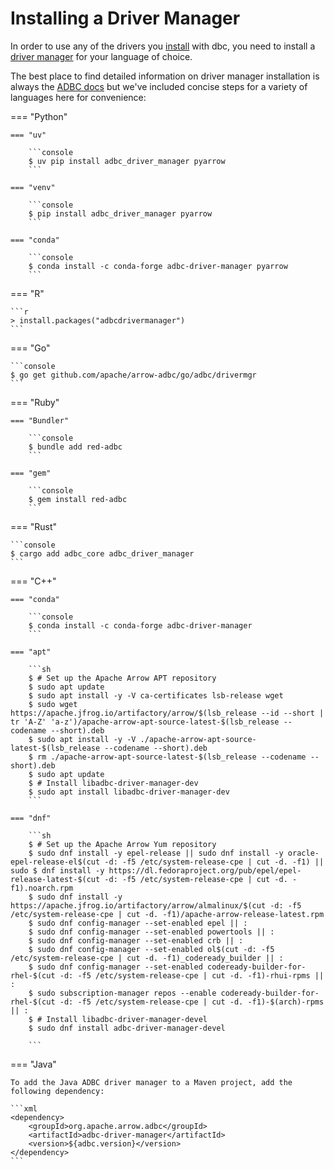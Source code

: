 <!--
Copyright 2025 Columnar Technologies Inc.

Licensed under the Apache License, Version 2.0 (the "License");
you may not use this file except in compliance with the License.
You may obtain a copy of the License at

    http://www.apache.org/licenses/LICENSE-2.0

Unless required by applicable law or agreed to in writing, software
distributed under the License is distributed on an "AS IS" BASIS,
WITHOUT WARRANTIES OR CONDITIONS OF ANY KIND, either express or implied.
See the License for the specific language governing permissions and
limitations under the License.
-->

# Installing a Driver Manager

In order to use any of the drivers you [install](./installing.md) with dbc, you need to install a [driver manager](../concepts/driver_manager.md) for your language of choice.

The best place to find detailed information on driver manager installation is always the [ADBC docs](https://arrow.apache.org/adbc/) but we've included concise steps for a variety of languages here for convenience:

=== "Python"

    === "uv"

        ```console
        $ uv pip install adbc_driver_manager pyarrow
        ```

    === "venv"

        ```console
        $ pip install adbc_driver_manager pyarrow
        ```

    === "conda"

        ```console
        $ conda install -c conda-forge adbc-driver-manager pyarrow
        ```

=== "R"

    ```r
    > install.packages("adbcdrivermanager")
    ```

=== "Go"

    ```console
    $ go get github.com/apache/arrow-adbc/go/adbc/drivermgr
    ```

=== "Ruby"

    === "Bundler"

        ```console
        $ bundle add red-adbc
        ```

    === "gem"

        ```console
        $ gem install red-adbc
        ```

=== "Rust"

    ```console
    $ cargo add adbc_core adbc_driver_manager
    ```

=== "C++"

    === "conda"

        ```console
        $ conda install -c conda-forge adbc-driver-manager
        ```

    === "apt"

        ```sh
        $ # Set up the Apache Arrow APT repository
        $ sudo apt update
        $ sudo apt install -y -V ca-certificates lsb-release wget
        $ sudo wget https://apache.jfrog.io/artifactory/arrow/$(lsb_release --id --short | tr 'A-Z' 'a-z')/apache-arrow-apt-source-latest-$(lsb_release --codename --short).deb
        $ sudo apt install -y -V ./apache-arrow-apt-source-latest-$(lsb_release --codename --short).deb
        $ rm ./apache-arrow-apt-source-latest-$(lsb_release --codename --short).deb
        $ sudo apt update
        $ # Install libadbc-driver-manager-dev
        $ sudo apt install libadbc-driver-manager-dev
        ```

    === "dnf"

        ```sh
        $ # Set up the Apache Arrow Yum repository
        $ sudo dnf install -y epel-release || sudo dnf install -y oracle-epel-release-el$(cut -d: -f5 /etc/system-release-cpe | cut -d. -f1) || sudo $ dnf install -y https://dl.fedoraproject.org/pub/epel/epel-release-latest-$(cut -d: -f5 /etc/system-release-cpe | cut -d. -f1).noarch.rpm
        $ sudo dnf install -y https://apache.jfrog.io/artifactory/arrow/almalinux/$(cut -d: -f5 /etc/system-release-cpe | cut -d. -f1)/apache-arrow-release-latest.rpm
        $ sudo dnf config-manager --set-enabled epel || :
        $ sudo dnf config-manager --set-enabled powertools || :
        $ sudo dnf config-manager --set-enabled crb || :
        $ sudo dnf config-manager --set-enabled ol$(cut -d: -f5 /etc/system-release-cpe | cut -d. -f1)_codeready_builder || :
        $ sudo dnf config-manager --set-enabled codeready-builder-for-rhel-$(cut -d: -f5 /etc/system-release-cpe | cut -d. -f1)-rhui-rpms || :
        $ sudo subscription-manager repos --enable codeready-builder-for-rhel-$(cut -d: -f5 /etc/system-release-cpe | cut -d. -f1)-$(arch)-rpms || :
        $ # Install libadbc-driver-manager-devel
        $ sudo dnf install adbc-driver-manager-devel

        ```

=== "Java"

    To add the Java ADBC driver manager to a Maven project, add the following dependency:

    ```xml
    <dependency>
        <groupId>org.apache.arrow.adbc</groupId>
        <artifactId>adbc-driver-manager</artifactId>
        <version>${adbc.version}</version>
    </dependency>
    ```
